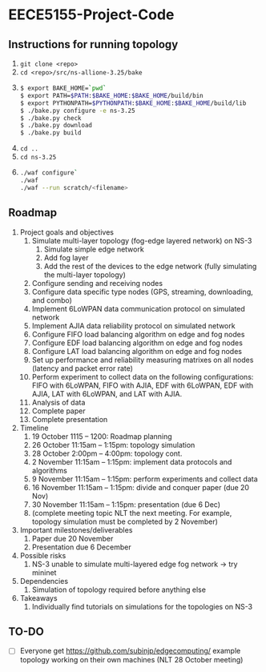 # EECE5155-Project-Code

## Instructions for running topology
1. `git clone <repo>`
2. `cd <repo>/src/ns-allione-3.25/bake`
3. 	```bash
	$ export BAKE_HOME=`pwd`
	$ export PATH=$PATH:$BAKE_HOME:$BAKE_HOME/build/bin
	$ export PYTHONPATH=$PYTHONPATH:$BAKE_HOME:$BAKE_HOME/build/lib
	$ ./bake.py configure -e ns-3.25
	$ ./bake.py check
	$ ./bake.py download
	$ ./bake.py build
	```
4. `cd ..`
5. `cd ns-3.25`
6. 	```bash
	./waf configure`
	./waf
	./waf --run scratch/<filename>
	```
	
## Roadmap
1.	Project goals and objectives
	1.	Simulate multi-layer topology (fog-edge layered network) on NS-3 
		1.	Simulate simple edge network
		2.	Add fog layer 
		3.	Add the rest of the devices to the edge network (fully simulating the multi-layer topology)
	2.	Configure sending and receiving nodes
	3.	Configure data specific type nodes (GPS, streaming, downloading, and combo)
	4.	Implement 6LoWPAN data communication protocol on simulated network 
	5.	Implement AJIA data reliability protocol on simulated network
	6.	Configure FIFO load balancing algorithm on edge and fog nodes 
	7.	Configure EDF load balancing algorithm on edge and fog nodes
	8.	Configure LAT load balancing algorithm on edge and fog nodes
	9.	Set up performance and reliability measuring matrixes on all nodes (latency and packet error rate)
	10.	Perform experiment to collect data on the following configurations: FIFO with 6LoWPAN, FIFO with AJIA, EDF with 6LoWPAN, EDF with AJIA, LAT with 6LoWPAN, and LAT with AJIA.
	11.	Analysis of data
	12.	Complete paper
	13.	Complete presentation
2.	Timeline 
	1.	19 October 1115 – 1200: Roadmap planning
	2.	26 October 11:15am – 1:15pm: topology simulation 
	3.	28 October 2:00pm – 4:00pm: topology cont.
	4.	2 November 11:15am – 1:15pm: implement data protocols and algorithms
	5.	9 November 11:15am – 1:15pm: perform experiments and collect data
	6.	16 November 11:15am – 1:15pm: divide and conquer paper (due 20 Nov)
	7.	30 November 11:15am – 1:15pm: presentation (due 6 Dec)
	8.	(complete meeting topic NLT the next meeting. For example, topology simulation must be completed by 2 November)
3.	Important milestones/deliverables
	1.	Paper due 20 November
	2.	Presentation due 6 December
4.	Possible risks
	1.	NS-3 unable to simulate multi-layered edge fog network -> try mininet 
5.	Dependencies
	1.	Simulation of topology required before anything else
6.	Takeaways
	1.	Individually find tutorials on simulations for the topologies on NS-3 
	
## TO-DO
- [ ] Everyone get https://github.com/subinjp/edgecomputing/ example topology working on their own machines (NLT 28 October meeting)
